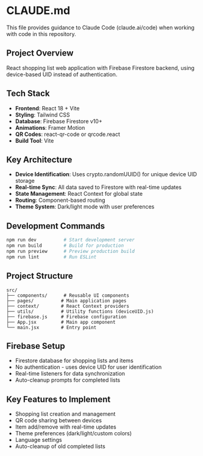 # CLAUDE.md

This file provides guidance to Claude Code (claude.ai/code) when working with code in this repository.

## Project Overview
React shopping list web application with Firebase Firestore backend, using device-based UID instead of authentication.

## Tech Stack
- **Frontend**: React 18 + Vite
- **Styling**: Tailwind CSS
- **Database**: Firebase Firestore v10+
- **Animations**: Framer Motion
- **QR Codes**: react-qr-code or qrcode.react
- **Build Tool**: Vite

## Key Architecture
- **Device Identification**: Uses crypto.randomUUID() for unique device UID storage
- **Real-time Sync**: All data saved to Firestore with real-time updates
- **State Management**: React Context for global state
- **Routing**: Component-based routing
- **Theme System**: Dark/light mode with user preferences

## Development Commands
```bash
npm run dev          # Start development server
npm run build        # Build for production
npm run preview      # Preview production build
npm run lint         # Run ESLint
```

## Project Structure
```
src/
├── components/      # Reusable UI components
├── pages/          # Main application pages
├── context/        # React Context providers
├── utils/          # Utility functions (deviceUID.js)
├── firebase.js     # Firebase configuration
├── App.jsx         # Main app component
└── main.jsx        # Entry point
```

## Firebase Setup
- Firestore database for shopping lists and items
- No authentication - uses device UID for user identification
- Real-time listeners for data synchronization
- Auto-cleanup prompts for completed lists

## Key Features to Implement
- Shopping list creation and management
- QR code sharing between devices
- Item add/remove with real-time updates
- Theme preferences (dark/light/custom colors)
- Language settings
- Auto-cleanup of old completed lists